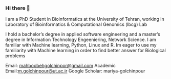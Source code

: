 ### Hi there 👋

I am a PhD Student in Bioinformatics  at the University of Tehran, working in Laboratory of Bioinformatics & Computational Genomics (lbcg) Lab

I hold a bachelor’s degree in applied software engineering and a master’s degree in Information Technology Engeeniering, Network Science. I am familiar with Machine learning, Python, Linux and R. Im eager to use my familiarity with Machine learning in order to find better answer for Biological problems

Email: mahboobehgolchinpor@gmail.com
Academic Email:m.golchinpour@ut.ac.ir
Google Scholar: mariya-golchinpour


<!--
**mariyagolchin/mariyagolchin** is a ✨ _special_ ✨ repository because its `README.md` (this file) appears on your GitHub profile.

Here are some ideas to get you started:

- 🔭 I’m currently working on ...
- 🌱 I’m currently learning ...
- 👯 I’m looking to collaborate on ...
- 🤔 I’m looking for help with ...
- 💬 Ask me about ...
- 📫 How to reach me: ...
- 😄 Pronouns: ...
- ⚡ Fun fact: ...
-->
